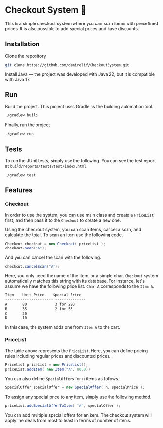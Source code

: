 # Checkout System 🛒

This is a simple checkout system where you can scan items with predefined prices. It is also possible to add special prices and have discounts. 

## Installation
Clone the repository
  ```bash
git clone https://github.com/demirelif/CheckoutSystem.git
```
Install Java — the project was developed with Java 22, but it is compatible with Java 17.

## Run 
Build the project. This project uses Gradle as the building automation tool.

```bash
./gradlew build
```
Finally, run the project
```bash
./gradlew run
```

## Tests 
To run the JUnit tests, simply use the following. You can see the test report at `build/reports/tests/test/index.html`
```bash
./gradlew test
```
## Features

### Checkout
In order to use the system, you can use main class and create a `PriceList` first, and then pass it to the `Checkout` to create a new one. 

Using the checkout system, you can scan items, cancel a scan, and calculate the total. 
To scan an item use the following code. 
```java
Checkout checkout = new Checkout( priceList );
checkout.scan("A");
```
And you can cancel the scan with the following.
```java
checkout.cancelScan("A");
```
Here, you only need the name of the item, or a simple char. `Checkout` system automatically matches this string with its database. 
For instance, let's assume we have the following price list. `Char A` corresponds to the `Item A`. 
```bash
Item    Unit Price    Special Price
-------------------------------------
A       80             3 for 220
B       35             2 for 55
C       20
D       10
```
In this case, the system adds one from `Item A` to the cart. 
### PriceList
The table above represents the `PriceList`. Here, you can define pricing rules including regular prices and discounted prices. 
```java
PriceList priceList = new PriceList();
priceList.addItem( new Item("A", 80.0));
```
You can also define `SpecialOffer`s for n items as follows. 
```java
SpecialOffer specialOffer = new SpecialOffer( n, specialPrice );
```
To assign any special price to any item, simply use the following method. 
```java
priceList.addSpecialOfferToItem( "A", specialOffer );
```
You can add multiple special offers for an item. The checkout system will apply the deals from most to least in terms of number of items. 
